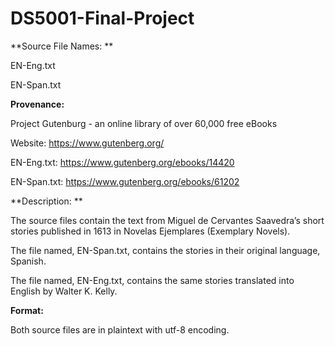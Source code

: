 # DS5001-Final-Project

**Source File Names: **

EN-Eng.txt

EN-Span.txt


**Provenance:**

Project Gutenburg - an online library of over 60,000 free eBooks

Website: https://www.gutenberg.org/

EN-Eng.txt: https://www.gutenberg.org/ebooks/14420 

EN-Span.txt: https://www.gutenberg.org/ebooks/61202 


**Description: **

The source files contain the text from Miguel de Cervantes Saavedra’s short stories published in 1613 in Novelas Ejemplares (Exemplary Novels). 

The file named, EN-Span.txt, contains the stories in their original language, Spanish. 

The file named, EN-Eng.txt, contains the same stories translated into English by Walter K. Kelly.


**Format:**

Both source files are in plaintext with utf-8 encoding.
